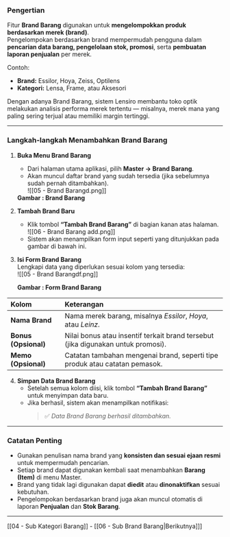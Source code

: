 ### Pengertian

Fitur **Brand Barang** digunakan untuk **mengelompokkan produk berdasarkan merek (brand)**.  
Pengelompokan berdasarkan brand mempermudah pengguna dalam **pencarian data barang, pengelolaan stok, promosi**, serta **pembuatan laporan penjualan** per merek.

Contoh:

- **Brand:** Essilor, Hoya, Zeiss, Optilens  
- **Kategori:** Lensa, Frame, atau Aksesori  

Dengan adanya Brand Barang, sistem Lensiro membantu toko optik melakukan analisis performa merek tertentu — misalnya, merek mana yang paling sering terjual atau memiliki margin tertinggi.

---

### Langkah-langkah Menambahkan Brand Barang

1. **Buka Menu Brand Barang**  
   - Dari halaman utama aplikasi, pilih **Master → Brand Barang**.  
   - Akan muncul daftar brand yang sudah tersedia (jika sebelumnya sudah pernah ditambahkan).  
   ![[05 - Brand Barangd.png]]  
   <figcaption><b>Gambar : Brand Barang</b></figcaption>

2. **Tambah Brand Baru**  
   - Klik tombol **“Tambah Brand Barang”** di bagian kanan atas halaman.  
   ![[06 - Brand Barang add.png]]  
   - Sistem akan menampilkan form input seperti yang ditunjukkan pada gambar di bawah ini.

3. **Isi Form Brand Barang**  
   Lengkapi data yang diperlukan sesuai kolom yang tersedia:  
   ![[05 - Brand Barangdf.png]]  
   <figcaption><b>Gambar : Form Brand Barang</b></figcaption>

| Kolom              | Keterangan                                                                                                  |
|:--------------------|:-------------------------------------------------------------------------------------------------------------|
| **Nama Brand**      | Nama merek barang, misalnya *Essilor*, *Hoya*, atau *Leinz*.                                               |
| **Bonus (Opsional)**| Nilai bonus atau insentif terkait brand tersebut (jika digunakan untuk promosi).                           |
| **Memo (Opsional)** | Catatan tambahan mengenai brand, seperti tipe produk atau catatan pemasok.                                 |



4. **Simpan Data Brand Barang**  
   - Setelah semua kolom diisi, klik tombol **“Tambah Brand Barang”** untuk menyimpan data baru.  
   - Jika berhasil, sistem akan menampilkan notifikasi:  
     > ✅ _Data Brand Barang berhasil ditambahkan._

---

### Catatan Penting

- Gunakan penulisan nama brand yang **konsisten dan sesuai ejaan resmi** untuk mempermudah pencarian.  
- Setiap brand dapat digunakan kembali saat menambahkan **Barang (Item)** di menu Master.  
- Brand yang tidak lagi digunakan dapat **diedit** atau **dinonaktifkan** sesuai kebutuhan.  
- Pengelompokan berdasarkan brand juga akan muncul otomatis di laporan **Penjualan** dan **Stok Barang**.

---

[[04 - Sub Kategori Barang]]  -  [[06 - Sub Brand Barang|Berikutnya]]]

